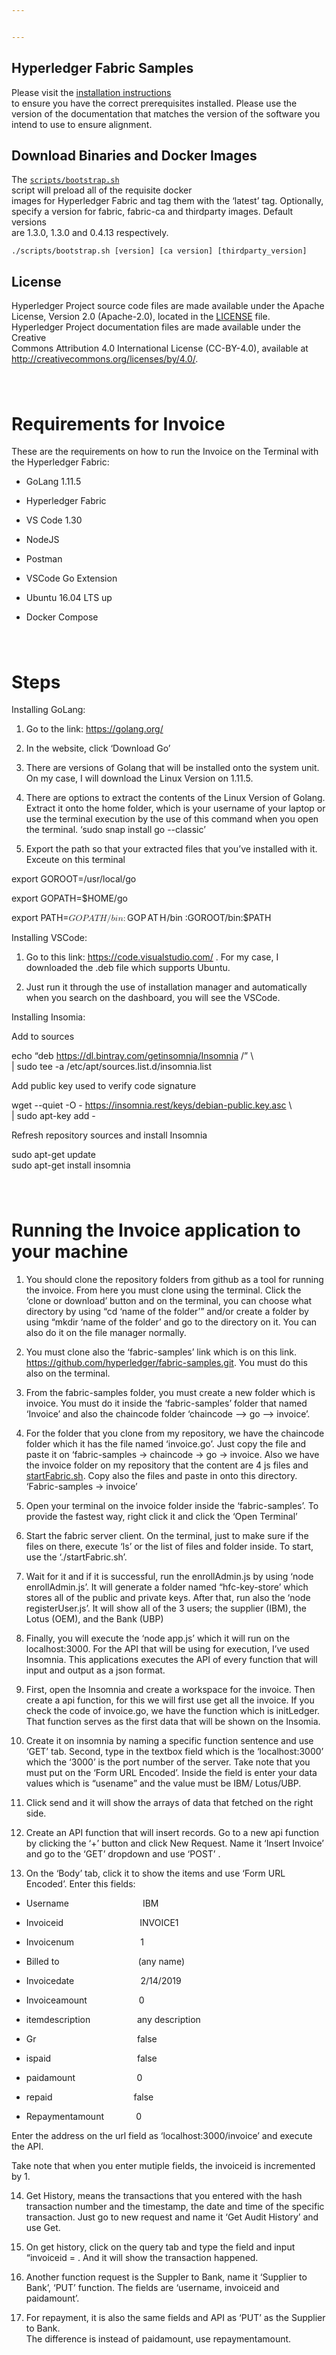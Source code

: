 ```yaml
---


---
```


<h2 id="hyperledger-fabric-samples">Hyperledger Fabric Samples</h2>
<p>Please visit the <a href="http://hyperledger-fabric.readthedocs.io/en/latest/install.html">installation instructions</a><br>
to ensure you have the correct prerequisites installed. Please use the<br>
version of the documentation that matches the version of the software you<br>
intend to use to ensure alignment.</p>
<h2 id="download-binaries-and-docker-images">Download Binaries and Docker Images</h2>
<p>The <a href="https://github.com/hyperledger/fabric-samples/blob/release-1.3/scripts/bootstrap.sh"><code>scripts/bootstrap.sh</code></a><br>
script will preload all of the requisite docker<br>
images for Hyperledger Fabric and tag them with the ‘latest’ tag. Optionally,<br>
specify a version for fabric, fabric-ca and thirdparty images. Default versions<br>
are 1.3.0, 1.3.0 and 0.4.13 respectively.</p>
<pre class=" language-bash"><code class="prism  language-bash">./scripts/bootstrap.sh <span class="token punctuation">[</span>version<span class="token punctuation">]</span> <span class="token punctuation">[</span>ca version<span class="token punctuation">]</span> <span class="token punctuation">[</span>thirdparty_version<span class="token punctuation">]</span>
</code></pre>
<h2 id="license-a-namelicensea">License <a></a></h2>
<p>Hyperledger Project source code files are made available under the Apache<br>
License, Version 2.0 (Apache-2.0), located in the <a href="LICENSE">LICENSE</a> file.<br>
Hyperledger Project documentation files are made available under the Creative<br>
Commons Attribution 4.0 International License (CC-BY-4.0), available at <a href="http://creativecommons.org/licenses/by/4.0/">http://creativecommons.org/licenses/by/4.0/</a>.</p>
<h1 id="section"><img src="https://docs.google.com/drawings/d/sYEBgBmeLQ8alj-GCpQbD-g/image?w=68&amp;h=6&amp;rev=1&amp;ac=1&amp;parent=1usGyvQKixUfqVq7u4h-0SX0zNHx0x4Apa7TCErMYuLg" alt=""></h1>
<h1 id="requirements-for-invoice">Requirements for Invoice</h1>
<p>These are the requirements on how to run the Invoice on the Terminal with the Hyperledger Fabric:</p>
<ul>
<li>
<p>GoLang 1.11.5</p>
</li>
<li>
<p>Hyperledger Fabric</p>
</li>
<li>
<p>VS Code 1.30</p>
</li>
<li>
<p>NodeJS</p>
</li>
<li>
<p>Postman</p>
</li>
<li>
<p>VSCode Go Extension</p>
</li>
<li>
<p>Ubuntu 16.04 LTS up</p>
</li>
<li>
<p>Docker Compose</p>
</li>
</ul>
<h1 id="section-1"><img src="https://docs.google.com/drawings/d/s0O3qNTd-DafwZvIlOqGYYg/image?w=68&amp;h=6&amp;rev=1&amp;ac=1&amp;parent=1usGyvQKixUfqVq7u4h-0SX0zNHx0x4Apa7TCErMYuLg" alt=""></h1>
<h1 id="steps">Steps</h1>
<p>Installing GoLang:</p>
<ol>
<li>
<p>Go to the link: <a href="https://golang.org/">https://golang.org/</a></p>
</li>
<li>
<p>In the website, click ‘Download Go’</p>
</li>
<li>
<p>There are versions of Golang that will be installed onto the system unit. On my case, I will download the Linux Version on 1.11.5.</p>
</li>
<li>
<p>There are options to extract the contents of the Linux Version of Golang. Extract it onto the home folder, which is your username of your laptop or use the terminal execution by the use of this command when you open the terminal. ‘sudo snap install go --classic’</p>
</li>
<li>
<p>Export the path so that your extracted files that you’ve installed with it. Exceute on this terminal</p>
</li>
</ol>
<p>export GOROOT=/usr/local/go</p>
<p>export GOPATH=$HOME/go</p>
<p>export PATH=<span class="katex--inline"><span class="katex"><span class="katex-mathml"><math><semantics><mrow><mi>G</mi><mi>O</mi><mi>P</mi><mi>A</mi><mi>T</mi><mi>H</mi><mi mathvariant="normal">/</mi><mi>b</mi><mi>i</mi><mi>n</mi><mo>:</mo></mrow><annotation encoding="application/x-tex">GOPATH/bin:</annotation></semantics></math></span><span class="katex-html" aria-hidden="true"><span class="base"><span class="strut" style="height: 1em; vertical-align: -0.25em;"></span><span class="mord mathit">G</span><span class="mord mathit" style="margin-right: 0.02778em;">O</span><span class="mord mathit" style="margin-right: 0.13889em;">P</span><span class="mord mathit">A</span><span class="mord mathit" style="margin-right: 0.13889em;">T</span><span class="mord mathit" style="margin-right: 0.08125em;">H</span><span class="mord">/</span><span class="mord mathit">b</span><span class="mord mathit">i</span><span class="mord mathit">n</span><span class="mspace" style="margin-right: 0.277778em;"></span><span class="mrel">:</span></span></span></span></span>GOROOT/bin:$PATH</p>
<p>Installing VSCode:</p>
<ol>
<li>
<p>Go to this link: <a href="https://code.visualstudio.com/">https://code.visualstudio.com/</a> . For my case, I downloaded the .deb file which supports Ubuntu.</p>
</li>
<li>
<p>Just run it through the use of installation manager and automatically when you search on the dashboard, you will see the VSCode.</p>
</li>
</ol>
<p>Installing Insomia:</p>
<p>Add to sources</p>
<p>echo “deb <a href="https://dl.bintray.com/getinsomnia/Insomnia">https://dl.bintray.com/getinsomnia/Insomnia</a> /” \<br>
| sudo tee -a /etc/apt/sources.list.d/insomnia.list</p>
<p>Add public key used to verify code signature</p>
<p>wget --quiet -O - <a href="https://insomnia.rest/keys/debian-public.key.asc">https://insomnia.rest/keys/debian-public.key.asc</a> \<br>
| sudo apt-key add -</p>
<p>Refresh repository sources and install Insomnia</p>
<p>sudo apt-get update<br>
sudo apt-get install insomnia</p>
<h1 id="section-2"><img src="https://docs.google.com/drawings/d/sO6W8pmt8doZ2UK7BCorW-w/image?w=68&amp;h=6&amp;rev=1&amp;ac=1&amp;parent=1usGyvQKixUfqVq7u4h-0SX0zNHx0x4Apa7TCErMYuLg" alt=""></h1>
<h1 id="running-the-invoice-application-to-your-machine">Running the Invoice application to your machine</h1>
<ol>
<li>
<p>You should clone the repository folders from github as a tool for running the invoice. From here you must clone using the terminal. Click the ‘clone or download’ button and on the terminal, you can choose what directory by using “cd ‘name of the folder’” and/or create a folder by using “mkdir ‘name of the folder’ and go to the directory on it. You can also do it on the file manager normally.</p>
</li>
<li>
<p>You must clone also the ‘fabric-samples’ link which is on this link. <a href="https://github.com/hyperledger/fabric-samples.git">https://github.com/hyperledger/fabric-samples.git</a>. You must do this also on the terminal.</p>
</li>
<li>
<p>From the fabric-samples folder, you must create a new folder which is invoice. You must do it inside the ‘fabric-samples’ folder that named ‘Invoice’ and also the chaincode folder ‘chaincode --&gt; go --&gt; invoice’.</p>
</li>
<li>
<p>For the folder that you clone from my repository, we have the chaincode folder which it has the file named ‘invoice.go’. Just copy the file and paste it on ‘fabric-samples -&gt; chaincode -&gt; go -&gt; invoice. Also we have the invoice folder on my repository that the content are 4 js files and <a href="http://startFabric.sh">startFabric.sh</a>. Copy also the files and paste in onto this directory. ‘Fabric-samples -&gt; invoice’</p>
</li>
<li>
<p>Open your terminal on the invoice folder inside the ‘fabric-samples’. To provide the fastest way, right click it and click the ‘Open Terminal’</p>
</li>
<li>
<p>Start the fabric server client. On the terminal, just to make sure if the files on there, execute ‘ls’ or the list of files and folder inside. To start, use the ‘./startFabric.sh’.</p>
</li>
<li>
<p>Wait for it and if it is successful, run the enrollAdmin.js by using ‘node enrollAdmin.js’. It will generate a folder named “hfc-key-store’ which stores all of the public and private keys. After that, run also the ‘node registerUser.js’. It will show all of the 3 users; the supplier (IBM), the Lotus (OEM), and the Bank (UBP)</p>
</li>
<li>
<p>Finally, you will execute the ‘node app.js’ which it will run on the localhost:3000. For the API that will be using for execution, I’ve used Insomnia. This applications executes the API of every function that will input and output as a json format.</p>
</li>
<li>
<p>First, open the Insomnia and create a workspace for the invoice. Then create a api function, for this we will first use get all the invoice. If you check the code of invoice.go, we have the function which is initLedger. That function serves as the first data that will be shown on the Insomia.</p>
</li>
<li>
<p>Create it on insomnia by naming a specific function sentence and use ‘GET’ tab. Second, type in the textbox field which is the ‘localhost:3000’ which the ‘3000’ is the port number of the server. Take note that you must put on the ‘Form URL Encoded’. Inside the field is enter your data values which is “usename” and the value must be IBM/ Lotus/UBP.</p>
</li>
<li>
<p>Click send and it will show the arrays of data that fetched on the right side.</p>
</li>
<li>
<p>Create an API function that will insert records. Go to a new api function by clicking the ‘+’ button and click New Request. Name it ‘Insert Invoice’ and go to the ‘GET’ dropdown and use ‘POST’ .</p>
</li>
<li>
<p>On the ‘Body’ tab, click it to show the items and use ‘Form URL Encoded’. Enter this fields:</p>
</li>
</ol>
<ul>
<li>
<p>Username &nbsp;&nbsp;	&nbsp;	&nbsp;	&nbsp;	&nbsp;	&nbsp;	&nbsp;	&nbsp;	&nbsp;	&nbsp;	&nbsp;	&nbsp;	&nbsp;	&nbsp;			IBM</p>
</li>
<li>
<p>Invoiceid 		&nbsp;	&nbsp;	&nbsp;	&nbsp;	&nbsp;	&nbsp;	&nbsp;	&nbsp;	&nbsp;	&nbsp;	&nbsp;	&nbsp;	&nbsp;	&nbsp;	&nbsp;		    INVOICE1</p>
</li>
<li>
<p>Invoicenum  &nbsp;	&nbsp;	&nbsp;	&nbsp;	&nbsp;	&nbsp;	&nbsp;	&nbsp;	&nbsp;	&nbsp;	&nbsp;	&nbsp;	&nbsp;				   1</p>
</li>
<li>
<p>Billed to&nbsp;	&nbsp;	&nbsp;	&nbsp;	&nbsp;	&nbsp;	&nbsp;	&nbsp;	&nbsp;	&nbsp;	&nbsp;	&nbsp;	&nbsp;	&nbsp;	&nbsp;	&nbsp;	  (any name)</p>
</li>
<li>
<p>Invoicedate  &nbsp;	&nbsp;	&nbsp;	&nbsp;	&nbsp;	&nbsp;	&nbsp;	&nbsp;	&nbsp;	&nbsp;	&nbsp;	&nbsp;	&nbsp;	2/14/2019</p>
</li>
<li>
<p>Invoiceamount &nbsp;	&nbsp;	&nbsp;	&nbsp;	&nbsp;	&nbsp;	&nbsp;	&nbsp;	&nbsp;	&nbsp;	 0</p>
</li>
<li>
<p>itemdescription &nbsp;	&nbsp;	&nbsp;	&nbsp;	&nbsp;	&nbsp;	&nbsp;	&nbsp;	&nbsp;	any description</p>
</li>
<li>
<p>Gr &nbsp;	&nbsp;	&nbsp;	&nbsp;	&nbsp;	&nbsp;	&nbsp;	&nbsp;	&nbsp;	&nbsp;	&nbsp;	&nbsp;	&nbsp;	&nbsp;	&nbsp;	&nbsp;	&nbsp;	&nbsp;	&nbsp;	&nbsp;	 false</p>
</li>
<li>
<p>ispaid &nbsp;	&nbsp;	&nbsp;	&nbsp;	&nbsp;	&nbsp;	&nbsp;	&nbsp;	&nbsp;	&nbsp;	&nbsp;	&nbsp;	&nbsp;	&nbsp;	&nbsp;	&nbsp;	&nbsp;	false</p>
</li>
<li>
<p>paidamount &nbsp;	&nbsp;	&nbsp;	&nbsp;	&nbsp;	&nbsp;	&nbsp;	&nbsp;	&nbsp;	&nbsp;	&nbsp;	&nbsp;	 0</p>
</li>
<li>
<p>repaid &nbsp;	&nbsp;	&nbsp;	&nbsp;	&nbsp;	&nbsp;	&nbsp;	&nbsp;	&nbsp;	&nbsp;	&nbsp;	&nbsp;	&nbsp;	&nbsp;	&nbsp;	&nbsp;		false</p>
</li>
<li>
<p>Repaymentamount  &nbsp;	&nbsp;	&nbsp;	&nbsp;	&nbsp;	&nbsp;	0</p>
</li>
</ul>
<p>Enter the address on the url field as ‘localhost:3000/invoice’ and execute the API.</p>
<p>Take note that when you enter mutiple fields, the invoiceid is incremented by 1.</p>
<ol start="14">
<li>
<p>Get History, means the transactions that you entered with the hash transaction number and the timestamp, the date and time of the specific transaction. Just go to new request and name it ‘Get Audit History’ and use Get.</p>
</li>
<li>
<p>On get history, click on the query tab and type the field and input “invoiceid = . And it will show the transaction happened.</p>
</li>
<li>
<p>Another function request is the Suppler to Bank, name it ‘Supplier to Bank’, ‘PUT’ function. The fields are ‘username, invoiceid and paidamount’.</p>
</li>
<li>
<p>For repayment, it is also the same fields and API as ‘PUT’ as the Supplier to Bank.<br>
The difference is instead of paidamount, use repaymentamount.</p>
</li>
</ol>

